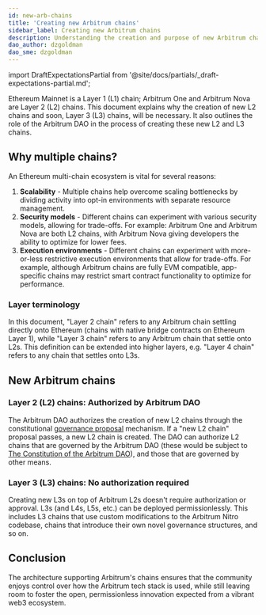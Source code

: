 ```yaml
---
id: new-arb-chains
title: 'Creating new Arbitrum chains'
sidebar_label: Creating new Arbitrum chains
description: Understanding the creation and purpose of new Arbitrum chains
dao_author: dzgoldman
dao_sme: dzgoldman
---
```


import DraftExpectationsPartial from '@site/docs/partials/_draft-expectations-partial.md'; 

<DraftExpectationsPartial />

Ethereum Mainnet is a Layer 1 (L1) chain; <a data-quicklook-from='arbitrum-one'>Arbitrum One</a> and <a data-quicklook-from='arbitrum-nova'>Arbitrum Nova</a> are Layer 2 (L2) chains. This document explains why the creation of new L2 chains and soon, Layer 3 (L3) chains, will be necessary. It also outlines the role of the <a data-quicklook-from='arbitrum-dao'>Arbitrum DAO</a> in the process of creating these new L2 and L3 chains.

## Why multiple chains?

An Ethereum multi-chain ecosystem is vital for several reasons:

1. **Scalability** - Multiple chains help overcome scaling bottlenecks by dividing activity into opt-in environments with separate resource management.
2. **Security models** - Different chains can experiment with various security models, allowing for trade-offs. For example: Arbitrum One and Arbitrum Nova are both L2 chains, with Arbitrum Nova giving developers the ability to optimize for lower fees.
3. **Execution environments** - Different chains can experiment with more-or-less restrictive execution environments that allow for trade-offs. For example, although Arbitrum chains are fully EVM compatible, app-specific chains may restrict smart contract functionality to optimize for performance.

### Layer terminology

In this document, "Layer 2 chain" refers to any Arbitrum chain settling directly onto Ethereum (chains with native bridge contracts on Ethereum <a data-quicklook-from='layer-1-l1'>Layer 1</a>), while "Layer 3 chain" refers to any Arbitrum chain that settle onto L2s. This definition can be extended into higher layers, e.g. "Layer 4 chain" refers to any chain that settles onto L3s.

## New Arbitrum chains

### Layer 2 (L2) chains: Authorized by Arbitrum DAO

The Arbitrum DAO authorizes the creation of new L2 chains through the constitutional [governance proposal](./how-tos/create-submit-dao-proposal.md) mechanism. If a "new L2 chain" proposal passes, a new L2 chain is created. The DAO can authorize L2 chains that are governed by the Arbitrum DAO (these would be subject to [The Constitution of the Arbitrum DAO](./dao-constitution.md)), and those that are governed by other means.

### Layer 3 (L3) chains: No authorization required

Creating new L3s on top of Arbitrum L2s doesn't require authorization or approval. L3s (and L4s, L5s, etc.) can be deployed permissionlessly. This includes L3 chains that use custom modifications to the Arbitrum Nitro codebase, chains that introduce their own novel governance structures, and so on.

## Conclusion

The architecture supporting Arbitrum's chains ensures that the community enjoys control over how the Arbitrum tech stack is used, while still leaving room to foster the open, permissionless innovation expected from a vibrant web3 ecosystem.
